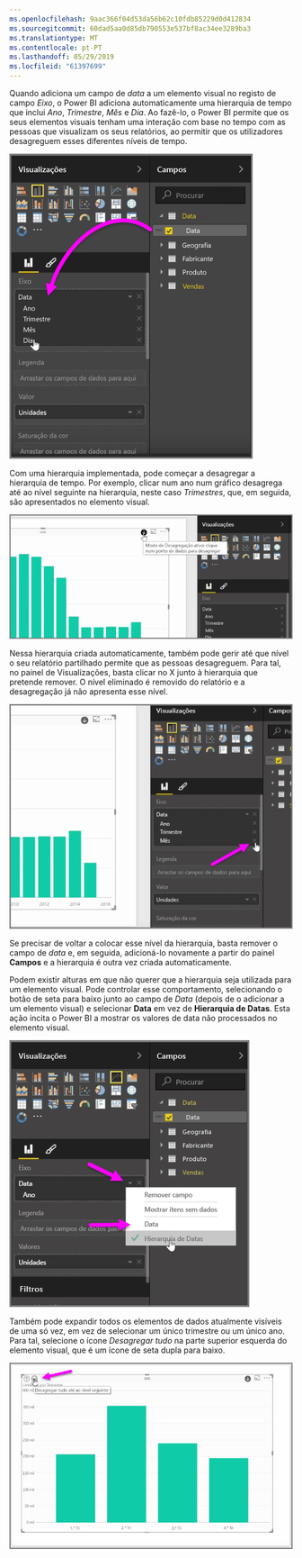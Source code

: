 ```yaml
---
ms.openlocfilehash: 9aac366f04d53da56b62c10fdb85229d0d412834
ms.sourcegitcommit: 60dad5aa0d85db790553e537bf8ac34ee3289ba3
ms.translationtype: MT
ms.contentlocale: pt-PT
ms.lasthandoff: 05/29/2019
ms.locfileid: "61397699"
---
```

Quando adiciona um campo de *data* a um elemento visual no registo de campo *Eixo*, o Power BI adiciona automaticamente uma hierarquia de tempo que inclui *Ano*, *Trimestre*, *Mês* e *Dia*. Ao fazê-lo, o Power BI permite que os seus elementos visuais tenham uma interação com base no tempo com as pessoas que visualizam os seus relatórios, ao permitir que os utilizadores desagreguem esses diferentes níveis de tempo.

![](media/3-11g-visual-hierarchies-drilling/3-11g_1.png)

Com uma hierarquia implementada, pode começar a desagregar a hierarquia de tempo. Por exemplo, clicar num ano num gráfico desagrega até ao nível seguinte na hierarquia, neste caso *Trimestres*, que, em seguida, são apresentados no elemento visual.

![](media/3-11g-visual-hierarchies-drilling/3-11g_2.png)

Nessa hierarquia criada automaticamente, também pode gerir até que nível o seu relatório partilhado permite que as pessoas desagreguem. Para tal, no painel de Visualizações, basta clicar no X junto à hierarquia que pretende remover. O nível eliminado é removido do relatório e a desagregação já não apresenta esse nível.

![](media/3-11g-visual-hierarchies-drilling/3-11g_3.png)

Se precisar de voltar a colocar esse nível da hierarquia, basta remover o campo de *data* e, em seguida, adicioná-lo novamente a partir do painel **Campos** e a hierarquia é outra vez criada automaticamente.

Podem existir alturas em que não querer que a hierarquia seja utilizada para um elemento visual. Pode controlar esse comportamento, selecionando o botão de seta para baixo junto ao campo de *Data* (depois de o adicionar a um elemento visual) e selecionar **Data** em vez de **Hierarquia de Datas**. Esta ação incita o Power BI a mostrar os valores de data não processados no elemento visual.

![](media/3-11g-visual-hierarchies-drilling/3-11g_4.png)

Também pode expandir todos os elementos de dados atualmente visíveis de uma só vez, em vez de selecionar um único trimestre ou um único ano. Para tal, selecione o ícone *Desagregar tudo* na parte superior esquerda do elemento visual, que é um ícone de seta dupla para baixo.

![](media/3-11g-visual-hierarchies-drilling/3-11g_5.png)

